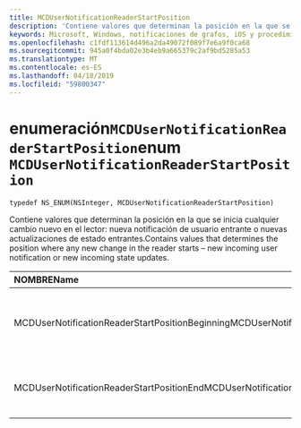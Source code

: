```yaml
---
title: MCDUserNotificationReaderStartPosition
description: 'Contiene valores que determinan la posición en la que se inicia cualquier cambio nuevo en el lector: nueva notificación de usuario entrante o nuevas actualizaciones de estado entrantes.'
keywords: Microsoft, Windows, notificaciones de grafos, iOS y procedimientos de iPhone
ms.openlocfilehash: c1fdf113614d496a2da49072f089f7e6a9f0ca68
ms.sourcegitcommit: 945a0f4bda02e3b4eb9a665379c2af9bd5285a53
ms.translationtype: MT
ms.contentlocale: es-ES
ms.lasthandoff: 04/18/2019
ms.locfileid: "59800347"
---
```

# <a name="enum-mcdusernotificationreaderstartposition"></a><span data-ttu-id="ad109-104">enumeración`MCDUserNotificationReaderStartPosition`</span><span class="sxs-lookup"><span data-stu-id="ad109-104">enum `MCDUserNotificationReaderStartPosition`</span></span>

```
typedef NS_ENUM(NSInteger, MCDUserNotificationReaderStartPosition)
```

<span data-ttu-id="ad109-105">Contiene valores que determinan la posición en la que se inicia cualquier cambio nuevo en el lector: nueva notificación de usuario entrante o nuevas actualizaciones de estado entrantes.</span><span class="sxs-lookup"><span data-stu-id="ad109-105">Contains values that determines the position where any new change in the reader starts – new incoming user notification or new incoming state updates.</span></span> 

|<span data-ttu-id="ad109-106">NOMBRE</span><span class="sxs-lookup"><span data-stu-id="ad109-106">Name</span></span> | <span data-ttu-id="ad109-107">Valor</span><span class="sxs-lookup"><span data-stu-id="ad109-107">Value</span></span> | <span data-ttu-id="ad109-108">Descripción</span><span class="sxs-lookup"><span data-stu-id="ad109-108">Description</span></span> |
|:-- |:-- |:-- |
|   <span data-ttu-id="ad109-109">MCDUserNotificationReaderStartPositionBeginning</span><span class="sxs-lookup"><span data-stu-id="ad109-109">MCDUserNotificationReaderStartPositionBeginning</span></span> |<span data-ttu-id="ad109-110">0</span><span class="sxs-lookup"><span data-stu-id="ad109-110">0</span></span>| <span data-ttu-id="ad109-111">Posición inicial al principio del almacén de notificaciones.</span><span class="sxs-lookup"><span data-stu-id="ad109-111">Start position at the beginning of the notification store.</span></span> |
|   <span data-ttu-id="ad109-112">MCDUserNotificationReaderStartPositionEnd</span><span class="sxs-lookup"><span data-stu-id="ad109-112">MCDUserNotificationReaderStartPositionEnd</span></span> | <span data-ttu-id="ad109-113">1</span><span class="sxs-lookup"><span data-stu-id="ad109-113">1</span></span>| <span data-ttu-id="ad109-114">Posición de inicio al final del almacén de notificaciones.</span><span class="sxs-lookup"><span data-stu-id="ad109-114">Start position at the end of the notification store.</span></span> |
